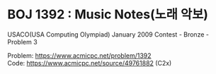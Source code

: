 # BOJ 1392 : Music Notes(노래 악보)
USACO(USA Computing Olympiad) January 2009 Contest - Bronze - Problem 3

Problem: https://www.acmicpc.net/problem/1392  
Code: https://www.acmicpc.net/source/49761882 (C2x)
